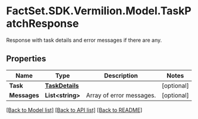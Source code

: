 # FactSet.SDK.Vermilion.Model.TaskPatchResponse
Response with task details and error messages if there are any.

## Properties

Name | Type | Description | Notes
------------ | ------------- | ------------- | -------------
**Task** | [**TaskDetails**](TaskDetails.md) |  | [optional] 
**Messages** | **List&lt;string&gt;** | Array of error messages. | [optional] 

[[Back to Model list]](../README.md#documentation-for-models) [[Back to API list]](../README.md#documentation-for-api-endpoints) [[Back to README]](../README.md)

